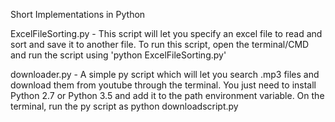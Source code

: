 Short Implementations in Python 

ExcelFileSorting.py - This script will let you specify an excel file to read and sort and save it to another file. 
To run this script, open the terminal/CMD and run the script using 'python ExcelFileSorting.py'

downloader.py - A simple py script which will let you search .mp3 files and download them from youtube through the terminal.
You just need to install Python 2.7 or Python 3.5 and add it to the path environment variable. On the terminal, run the py script as python downloadscript.py


